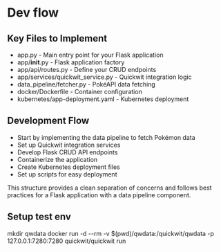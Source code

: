 # Dev flow

## Key Files to Implement

 -    app.py - Main entry point for your Flask application
 -    app/__init__.py - Flask application factory
 -    app/api/routes.py - Define your CRUD endpoints
 -    app/services/quickwit_service.py - Quickwit integration logic
 -    data_pipeline/fetcher.py - PokéAPI data fetching
 -    docker/Dockerfile - Container configuration
 -    kubernetes/app-deployment.yaml - Kubernetes deployment

## Development Flow

 -    Start by implementing the data pipeline to fetch Pokémon data
 -    Set up Quickwit integration services
 -    Develop Flask CRUD API endpoints
 -    Containerize the application
 -    Create Kubernetes deployment files
 -    Set up scripts for easy deployment

This structure provides a clean separation of concerns and follows best practices for a Flask
application with a data pipeline component.



## Setup test env

mkdir qwdata
docker run -d --rm -v $(pwd)/qwdata:/quickwit/qwdata -p 127.0.0.1:7280:7280 quickwit/quickwit run
